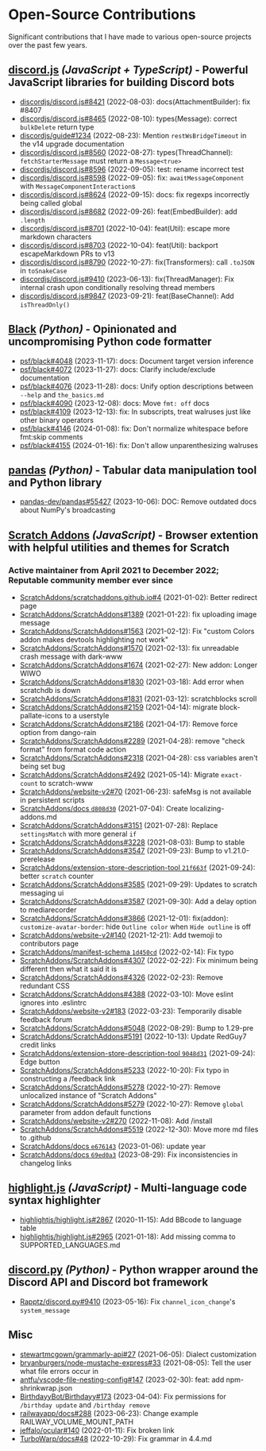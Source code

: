 # Open-Source Contributions

Significant contributions that I have made to various open-source projects over the past few years.

## [discord.js](https://discord.js.org/) *(JavaScript + TypeScript)* - Powerful JavaScript libraries for building Discord bots

-   [discordjs/discord.js#8421](https://github.com/discordjs/discord.js/pull/8421) (2022-08-03): docs(AttachmentBuilder): fix #8407
-   [discordjs/discord.js#8465](https://github.com/discordjs/discord.js/pull/8465) (2022-08-10): types(Message): correct `bulkDelete` return type
-   [discordjs/guide#1234](https://github.com/discordjs/guide/pull/1234) (2022-08-23): Mention `restWsBridgeTimeout` in the v14 upgrade documentation
-   [discordjs/discord.js#8560](https://github.com/discordjs/discord.js/pull/8560) (2022-08-27): types(ThreadChannel): `fetchStarterMessage` must return a `Message<true>`
-   [discordjs/discord.js#8596](https://github.com/discordjs/discord.js/pull/8596) (2022-09-05): test: rename incorrect test
-   [discordjs/discord.js#8598](https://github.com/discordjs/discord.js/pull/8598) (2022-09-05): fix: `awaitMessageComponent` with `MessageComponentInteraction`s
-   [discordjs/discord.js#8624](https://github.com/discordjs/discord.js/pull/8624) (2022-09-15): docs: fix regexps incorrectly being called global
-   [discordjs/discord.js#8682](https://github.com/discordjs/discord.js/pull/8682) (2022-09-26): feat(EmbedBuilder): add `.length`
-   [discordjs/discord.js#8701](https://github.com/discordjs/discord.js/pull/8701) (2022-10-04): feat(Util): escape more markdown characters
-   [discordjs/discord.js#8703](https://github.com/discordjs/discord.js/pull/8703) (2022-10-04): feat(Util): backport escapeMarkdown PRs to v13
-   [discordjs/discord.js#8790](https://github.com/discordjs/discord.js/pull/8790) (2022-10-27): fix(Transformers): call `.toJSON` in `toSnakeCase`
-   [discordjs/discord.js#9410](https://github.com/discordjs/discord.js/pull/9410) (2023-06-13): fix(ThreadManager): Fix internal crash upon conditionally resolving thread members
-   [discordjs/discord.js#9847](https://github.com/discordjs/discord.js/pull/9847) (2023-09-21): feat(BaseChannel): Add `isThreadOnly()`

## [Black](https://black.readthedocs.io/en/stable/) *(Python)* - Opinionated and uncompromising Python code formatter

-   [psf/black#4048](https://github.com/psf/black/pull/4048) (2023-11-17): docs: Document target version inference
-   [psf/black#4072](https://github.com/psf/black/pull/4072) (2023-11-27): docs: Clarify include/exclude documentation
-   [psf/black#4076](https://github.com/psf/black/pull/4076) (2023-11-28): docs: Unify option descriptions between `--help` and `the_basics.md`
-   [psf/black#4090](https://github.com/psf/black/pull/4090) (2023-12-08): docs: Move `fmt: off` docs
-   [psf/black#4109](https://github.com/psf/black/pull/4109) (2023-12-13): fix: In subscripts, treat walruses just like other binary operators
-   [psf/black#4146](https://github.com/psf/black/pull/4146) (2024-01-08): fix: Don't normalize whitespace before fmt:skip comments
-   [psf/black#4155](https://github.com/psf/black/pull/4155) (2024-01-16): fix: Don't allow unparenthesizing walruses

## [pandas](https://pandas.pydata.org/) *(Python)* - Tabular data manipulation tool and Python library

-   [pandas-dev/pandas#55427](https://github.com/pandas-dev/pandas/pull/55427) (2023-10-06): DOC: Remove outdated docs about NumPy's broadcasting

## [Scratch Addons](https://scratchaddons.com/) *(JavaScript)* - Browser extention with helpful utilities and themes for Scratch

### Active maintainer from April 2021 to December 2022; Reputable community member ever since

-   [ScratchAddons/scratchaddons.github.io#4](https://github.com/ScratchAddons/scratchaddons.github.io/pull/4) (2021-01-02): Better redirect page
-   [ScratchAddons/ScratchAddons#1389](https://github.com/ScratchAddons/ScratchAddons/pull/1389) (2021-01-22): fix uploading image message
-   [ScratchAddons/ScratchAddons#1563](https://github.com/ScratchAddons/ScratchAddons/pull/1563) (2021-02-12): Fix "custom Colors addon makes devtools highlighting not work"
-   [ScratchAddons/ScratchAddons#1570](https://github.com/ScratchAddons/ScratchAddons/pull/1570) (2021-02-13): fix unreadable crash message with dark-www
-   [ScratchAddons/ScratchAddons#1674](https://github.com/ScratchAddons/ScratchAddons/pull/1674) (2021-02-27): New addon: Longer WIWO
-   [ScratchAddons/ScratchAddons#1830](https://github.com/ScratchAddons/ScratchAddons/pull/1830) (2021-03-18): Add error when scratchdb is down
-   [ScratchAddons/ScratchAddons#1831](https://github.com/ScratchAddons/ScratchAddons/pull/1831) (2021-03-12): scratchblocks scroll
-   [ScratchAddons/ScratchAddons#2159](https://github.com/ScratchAddons/ScratchAddons/pull/2159) (2021-04-14): migrate block-pallate-icons to a userstyle
-   [ScratchAddons/ScratchAddons#2186](https://github.com/ScratchAddons/ScratchAddons/pull/2186) (2021-04-17): Remove force option from dango-rain
-   [ScratchAddons/ScratchAddons#2289](https://github.com/ScratchAddons/ScratchAddons/pull/2289) (2021-04-28): remove "check format" from format code action
-   [ScratchAddons/ScratchAddons#2318](https://github.com/ScratchAddons/ScratchAddons/pull/2318) (2021-04-28): css variables aren't being set bug
-   [ScratchAddons/ScratchAddons#2492](https://github.com/ScratchAddons/ScratchAddons/pull/2492) (2021-05-14): Migrate `exact-count` to scratch-www
-   [ScratchAddons/website-v2#70](https://github.com/ScratchAddons/website-v2/pull/70) (2021-06-23): safeMsg is not available in persistent scripts
-   [ScratchAddons/docs `d808d30`](https://github.com/ScratchAddons/docs/commit/d808d30) (2021-07-04): Create localizing-addons.md
-   [ScratchAddons/ScratchAddons#3151](https://github.com/ScratchAddons/ScratchAddons/pull/3151) (2021-07-28): Replace `settingsMatch` with more general `if`
-   [ScratchAddons/ScratchAddons#3228](https://github.com/ScratchAddons/ScratchAddons/pull/3228) (2021-08-03): Bump to stable
-   [ScratchAddons/ScratchAddons#3547](https://github.com/ScratchAddons/ScratchAddons/pull/3547) (2021-09-23): Bump to v1.21.0-prerelease
-   [ScratchAddons/extension-store-description-tool `21f663f`](https://github.com/ScratchAddons/extension-store-description-tool/commit/21f663f) (2021-09-24): better `scratch` counter
-   [ScratchAddons/ScratchAddons#3585](https://github.com/ScratchAddons/ScratchAddons/pull/3585) (2021-09-29): Updates to scratch messaging ui
-   [ScratchAddons/ScratchAddons#3587](https://github.com/ScratchAddons/ScratchAddons/pull/3587) (2021-09-30): Add a delay option to mediarecorder
-   [ScratchAddons/ScratchAddons#3866](https://github.com/ScratchAddons/ScratchAddons/pull/3866) (2021-12-01): fix(addon): `customize-avatar-border`: hide `Outline color` when `Hide outline` is off
-   [ScratchAddons/website-v2#140](https://github.com/ScratchAddons/website-v2/pull/140) (2021-12-21): Add twemoji to contributors page
-   [ScratchAddons/manifest-schema `1d450cd`](https://github.com/ScratchAddons/manifest-schema/commit/1d450cd) (2022-02-14): Fix typo
-   [ScratchAddons/ScratchAddons#4307](https://github.com/ScratchAddons/ScratchAddons/pull/4307) (2022-02-22): Fix minimum being different then what it said it is
-   [ScratchAddons/ScratchAddons#4326](https://github.com/ScratchAddons/ScratchAddons/pull/4326) (2022-02-23): Remove redundant CSS
-   [ScratchAddons/ScratchAddons#4388](https://github.com/ScratchAddons/ScratchAddons/pull/4388) (2022-03-10): Move eslint ignores into .eslintrc
-   [ScratchAddons/website-v2#183](https://github.com/ScratchAddons/website-v2/pull/183) (2022-03-23): Temporarily disable feedback forum
-   [ScratchAddons/ScratchAddons#5048](https://github.com/ScratchAddons/ScratchAddons/pull/5048) (2022-08-29): Bump to 1.29-pre
-   [ScratchAddons/ScratchAddons#5191](https://github.com/ScratchAddons/ScratchAddons/pull/5191) (2022-10-13): Update RedGuy7 credit links
-   [ScratchAddons/extension-store-description-tool `9048d31`](https://github.com/ScratchAddons/extension-store-description-tool/commit/9048d31) (2021-09-24): Edge button
-   [ScratchAddons/ScratchAddons#5233](https://github.com/ScratchAddons/ScratchAddons/pull/5233) (2022-10-20): Fix typo in constructing a /feedback link
-   [ScratchAddons/ScratchAddons#5278](https://github.com/ScratchAddons/ScratchAddons/pull/5278) (2022-10-27): Remove unlocalized instance of "Scratch Addons"
-   [ScratchAddons/ScratchAddons#5279](https://github.com/ScratchAddons/ScratchAddons/pull/5279) (2022-10-27): Remove `global` parameter from addon default functions
-   [ScratchAddons/website-v2#270](https://github.com/ScratchAddons/website-v2/pull/270) (2022-11-08): Add /install
-   [ScratchAddons/ScratchAddons#5519](https://github.com/ScratchAddons/ScratchAddons/pull/5519) (2022-12-30): Move more md files to .github
-   [ScratchAddons/docs `e676143`](https://github.com/ScratchAddons/docs/commit/e676143) (2023-01-06): update year
-   [ScratchAddons/docs `69ed0a3`](https://github.com/ScratchAddons/docs/commit/69ed0a3) (2023-08-29): Fix inconsistencies in changelog links

## [highlight.js](https://highlightjs.org/) *(JavaScript)* - Multi-language code syntax highlighter

-   [highlightjs/highlight.js#2867](https://github.com/highlightjs/highlight.js/pull/2867) (2020-11-15): Add BBcode to language table
-   [highlightjs/highlight.js#2965](https://github.com/highlightjs/highlight.js/pull/2965) (2021-01-18): Add missing comma to SUPPORTED_LANGUAGES.md

## [discord.py](https://discordpy.readthedocs.io/en/stable/) *(Python)* - Python wrapper around the Discord API and Discord bot framework

-   [Rapptz/discord.py#9410](https://github.com/Rapptz/discord.py/pull/9410) (2023-05-16): Fix `channel_icon_change`'s `system_message`

## Misc

-   [stewartmcgown/grammarly-api#27](https://github.com/stewartmcgown/grammarly-api/pull/27) (2021-06-05): Dialect customization
-   [bryanburgers/node-mustache-express#33](https://github.com/bryanburgers/node-mustache-express/pull/33) (2021-08-05): Tell the user what file errors occur in
-   [antfu/vscode-file-nesting-config#147](https://github.com/antfu/vscode-file-nesting-config/pull/147) (2023-02-30): feat: add npm-shrinkwrap.json
-   [BirthdayyBot/Birthdayy#173](https://github.com/BirthdayyBot/Birthdayy/pull/173) (2023-04-04): Fix permissions for `/birthday update` and `/birthday remove`
-   [railwayapp/docs#288](https://github.com/railwayapp/docs/pull/288) (2023-06-23): Change example RAILWAY_VOLUME_MOUNT_PATH
-   [jeffalo/ocular#140](https://github.com/jeffalo/ocular/pull/140) (2022-01-11): Fix broken link
-   [TurboWarp/docs#48](https://github.com/TurboWarp/docs/pull/48) (2022-10-29): Fix grammar in 4.4.md
